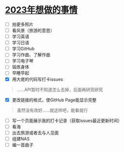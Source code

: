 # [2023年想做的事情](https://github.com/noteMay/blog/issues/2)

- [ ] 拍更多照片
- [ ] 看风景（旅游的意思）
- [ ] 学习英语
- [ ] 学习日语
- [ ] 学习GitHub
- [ ] 学习作曲、了解作曲
- [ ] 学习电子琴
- [ ] 锻炼身体
- [ ] 早睡早起
- [x] 用大佬的代码写打卡issues
> ……API暂时不知道怎么去掉，后面再研究研究
- [x] 更改链接的格式，使GitHub Page能显示完整
> 虽然没有改好……就这样吧，能看就行
- [ ] 写一个页面展示我的打卡记录（获取issues最近更新时间）
- [ ] 看海
- [ ] 出去旅游或者去与人见面
- [ ] 组建NAS
- [ ] 编一首曲子